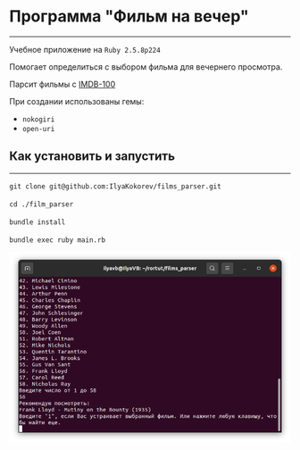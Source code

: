 # Программа "Фильм на вечер" 

---

Учебное приложение на `Ruby 2.5.8p224`

Помогает определиться с выбором фильма для вечернего просмотра.

Парсит фильмы c [IMDB-100](https://www.imdb.com/list/ls055592025/)

При создании использованы гемы:

* `nokogiri`
* `open-uri`

## Как установить и запустить

---

```
git clone git@github.com:IlyaKokorev/films_parser.git

cd ./film_parser

bundle install

bundle exec ruby main.rb
```

![Скриншот программы](https://github.com/IlyaKokorev/films_parser/blob/master/data/films_parser.png?raw=true)
